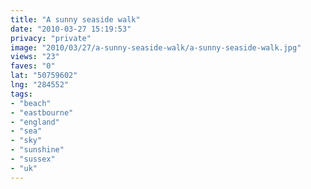 ```yaml
---
title: "A sunny seaside walk"
date: "2010-03-27 15:19:53"
privacy: "private"
image: "2010/03/27/a-sunny-seaside-walk/a-sunny-seaside-walk.jpg"
views: "23"
faves: "0"
lat: "50759602"
lng: "284552"
tags:
- "beach"
- "eastbourne"
- "england"
- "sea"
- "sky"
- "sunshine"
- "sussex"
- "uk"
---
```

<a href="http://www.phillprice.com/2010/03/27/a-sunny-seaside-walk" rel="nofollow"></a>
